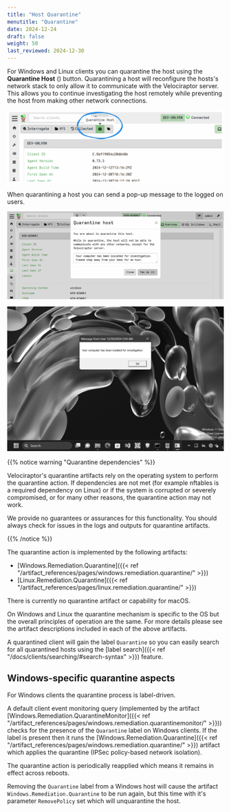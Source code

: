 ```yaml
---
title: "Host Quarantine"
menutitle: "Quarantine"
date: 2024-12-24
draft: false
weight: 50
last_reviewed: 2024-12-30
---
```

For Windows and Linux clients you can quarantine the host using the
**Quarantine Host** (<i class="fas fa-briefcase-medical"></i>) button.
Quarantining a host will reconfigure the hosts's network stack to only allow it
to communicate with the Velociraptor server. This allows you to continue
investigating the host remotely while preventing the host from making other
network connections.

![Quarantine Host](quarantine.svg)

When quarantining a host you can send a pop-up message to the logged on users.

![Send message](quarantine_message1.png)

![Message pop-up](quarantine_message2.png)

{{% notice warning "Quarantine dependencies" %}}

Velociraptor's quarantine artifacts rely on the operating system to perform the
quarantine action. If dependencies are not met (for example nftables is a
required dependency on Linux) or if the system is corrupted or severely
compromised, or for many other reasons, the quarantine action may not work.

We provide no guarantees or assurances for this functionality. You should
always check for issues in the logs and outputs for quarantine artifacts.

{{% /notice %}}

The quarantine action is implemented by the following artifacts:

- [Windows.Remediation.Quarantine]({{< ref "/artifact_references/pages/windows.remediation.quarantine/" >}})
- [Linux.Remediation.Quarantine]({{< ref "/artifact_references/pages/linux.remediation.quarantine/" >}})

There is currently no quarantine artifact or capability for macOS.

On Windows and Linux the quarantine mechanism is specific to the OS but the
overall principles of operation are the same. For more details please see the
artifact descriptions included in each of the above artifacts.

A quarantined client will gain the label `Quarantine` so you can easily search
for all quarantined hosts using the
[label search]({{< ref "/docs/clients/searching/#search-syntax" >}}) feature.

## Windows-specific quarantine aspects

For Windows clients the quarantine process is label-driven.

A default client event monitoring query (implemented by the artifact
[Windows.Remediation.QuarantineMonitor]({{< ref "/artifact_references/pages/windows.remediation.quarantinemonitor/" >}}))
checks for the presence of the `Quarantine` label on Windows clients. If the
label is present then it runs the
[Windows.Remediation.Quarantine]({{< ref "/artifact_references/pages/windows.remediation.quarantine/" >}})
artifact which applies the quarantine (IPSec policy-based network isolation).

The quarantine action is periodically reapplied which means it remains in
effect across reboots.

Removing the `Quarantine` label from a Windows host will cause the artifact
`Windows.Remediation.Quarantine` to be run again, but this time with it's
parameter `RemovePolicy` set which will unquarantine the host.
